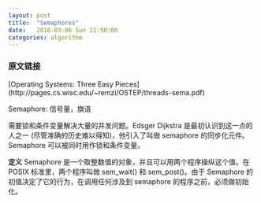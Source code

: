 ```yaml
---
layout: post
title:  "Semaphores"
date:   2016-03-06 Sun 21:50:06
categories: algorithm
---
```


<h3>
原文链接
</h3>
[Operating Systems: Three Easy Pieces](http://pages.cs.wisc.edu/~remzi/OSTEP/threads-sema.pdf)

Semaphore: 信号量，旗语

<p>
需要锁和条件变量解决大量的并发问题。Edsger Dijkstra 是最初认识到这一点的人之一 (尽管准确的历史难以得知)，他引入了叫做 semaphore 的同步化元件。Semaphore 可以被同时用作锁和条件变量。
</p>

<p>
<b>定义</b>
Semaphore 是一个取整数值的对象，并且可以用两个程序操纵这个值。在 POSIX 标准里，两个程序叫做 sem_wait() 和 sem_post()。由于 Semaphore 的初值决定了它的行为，在调用任何涉及到 semaphore 的程序之前，必须做初始化。
</p>
